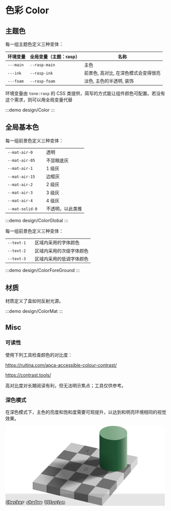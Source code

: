 # 色彩 Color

## 主题色

每一组主题色定义三种变体：

| 环境变量  | 全局变量（主题：rasp） | 名称                                 |
| --------- | ---------------------- | ------------------------------------ |
| `---main` | `--rasp-main`          | 主色                                 |
| `---ink`  | `--rasp-ink`           | 前景色, 高对比, 在深色模式会变得很亮 |
| `---foam` | `--rasp-foam`          | 淡色, 主色的半透明, 装饰             |

环境变量由 `tone:rasp` 的 CSS 类提供，简写的方式能让组件颜色可配置。若没有这个需求，则可以用全局变量代替

:::demo design/Color
:::

## 全局基本色

每一组前景色定义三种变体：

|                 |     |                  |
| --------------- | --- | ---------------- |
| `--mat-air-0`   |     | 透明             |
| `--mat-air-05`  |     | 不显眼底灰       |
| `--mat-air-1`   |     | 1 级灰           |
| `--mat-air-15`  |     | 边框灰           |
| `--mat-air-2`   |     | 2 级灰           |
| `--mat-air-3`   |     | 3 级灰           |
| `--mat-air-4`   |     | 4 级灰           |
| `--mat-solid-0` |     | 不透明，以此类推 |

:::demo design/ColorGlobal
:::

每一组前景色定义三种变体：

|            |     |                          |
| ---------- | --- | ------------------------ |
| `--text-1` |     | 区域内采用的字体颜色     |
| `--text-2` |     | 区域内采用的次级字体颜色 |
| `--text-3` |     | 区域内采用的低调字体颜色 |

:::demo design/ColorForeGround
:::

## 材质

材质定义了盒如何反射光源。

:::demo design/ColorMat
:::

## Misc

### 可读性

使用下列工具检查颜色的对比度：

https://ruitina.com/apca-accessible-colour-contrast/

https://contrast.tools/

高对比度对长期阅读有利，但无法明示焦点；工具仅供参考。

### 深色模式

在深色模式下，主色的亮度和饱和度需要可观提升，以达到和明亮环境相同的视觉效果。

![Checker shadow illusion](./Color01.png)
